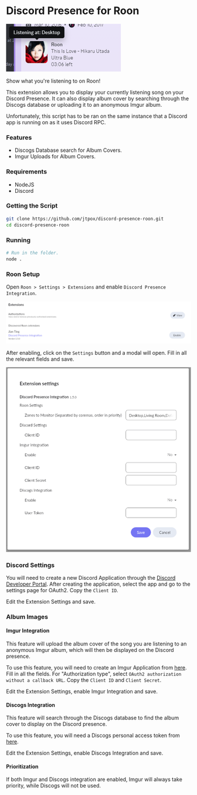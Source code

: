 # Discord Presence for Roon
![Discord Presence](assets/screenshot.png)

Show what you're listening to on Roon!

This extension allows you to display your currently listening song on your Discord Presence. It can also display album cover by searching through the Discogs database or uploading it to an anonymous Imgur album.

Unfortunately, this script has to be ran on the same instance that a Discord app is running on as it uses Discord RPC.

### Features
- Discogs Database search for Album Covers.
- Imgur Uploads for Album Covers.

### Requirements
- NodeJS
- Discord

### Getting the Script
```bash
git clone https://github.com/jtpox/discord-presence-roon.git
cd discord-presence-roon
```

### Running
```bash
# Run in the folder.
node .
```

### Roon Setup
Open `Roon > Settings > Extensions` and enable `Discord Presence Integration`.

![Extensions](assets/enable_extension.png)

After enabling, click on the `Settings` button and a modal will open. Fill in all the relevant fields and save.

![Settings Modal](assets/settings.png)

### Discord Settings
You will need to create a new Discord Application through the [Discord Developer Portal](https://discord.com/developers/applications). After creating the application, select the app and go to the settings page for OAuth2.
Copy the `Client ID`.

Edit the Extension Settings and save.

### Album Images
#### Imgur Integration
This feature will upload the album cover of the song you are listening to an anonymous Imgur album, which will then be displayed on the Discord presence.

To use this feature, you will need to create an Imgur Application from [here](https://api.imgur.com/oauth2/addclient). Fill in all the fields.
For "Authorization type", select `OAuth2 authorization without a callback URL`.
Copy the `Client ID` and `Client Secret`.

Edit the Extension Settings, enable Imgur Integration and save.

#### Discogs Integration
This feature will search through the Discogs database to find the album cover to display on the Discord presence.

To use this feature, you will need a Discogs personal access token from [here](https://www.discogs.com/settings/developers).

Edit the Extension Settings, enable Discogs Integration and save.

#### Prioritization
If both Imgur and Discogs integration are enabled, Imgur will always take priority, while Discogs will not be used.